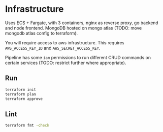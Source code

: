 # Infrastructure
Uses ECS + Fargate, with 3 containers, nginx as reverse proxy, go backend and node frontend. MongoDB hosted on mongo atlas (TODO: move mongodb atlas config to terraform). 

You will require access to aws infrastructure. This requires `AWS_ACCESS_KEY_ID` and `AWS_SECRET_ACCESS_KEY`. 

Pipeline has some `iam` permissions to run different CRUD commands on certain services (TODO: restrict further where appropriate).

## Run
```bash
terraform init
terraform plan
terraform approve
```

## Lint
```bash
terraform fmt -check 
```